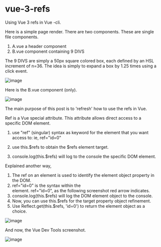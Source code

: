 # vue-3-refs
Using Vue 3 refs in Vue -cli.

Here is a simple page render.  There are two components. These are single file components.

1.  A.vue a header component
2.  B.vue component containing 9 DIVS

The 9 DIVS are simply a 50px square colored box, each defined by an HSL increment of n=36.
The idea is simply to expand a box by 1.25 times using a click event.

![image](https://user-images.githubusercontent.com/89032071/168347238-5461af05-816c-4e2b-8546-04b0628fbba3.png)

Here is the B.vue component (only).

![image](https://user-images.githubusercontent.com/89032071/168347641-ffa70698-32e5-4aa1-9bfe-b7b8897c4302.png)

The main purpose of this post is to 'refresh' how to use the refs in Vue. 

Ref is a Vue special attribute. This attribute allows direct access to a specific DOM element.

1.  use "ref" (singular) syntax as keyword for the element that you want access to: ie, ref="id=0"

2.  use this.$refs to obtain the $refs element target.

3.  console.log(this.$refs) will log to the console the specific DOM element.

Explained another way,

1.  The ref on an element is used to identify the element object property in the DOM.
2.  ref="id=0" is the syntax within the <div> element. ref="id=0", as the following screenshot red arrow indicates.
3.  console.log(this.$refs) will log the DOM element object to the console.
4.  Now, you can use this.$refs for the target property object refinement.
5.  Use Reflect.get(this.$refs, 'id=0') to return the element object as a choice.
  
![image](https://user-images.githubusercontent.com/89032071/168395846-bf5beb91-c80e-4c66-ab78-97542bab3ab6.png)

And now, the Vue Dev Tools screenshot.
  
  ![image](https://user-images.githubusercontent.com/89032071/168374821-cfd424b7-7561-44fc-93b4-bd1acccae30f.png)

